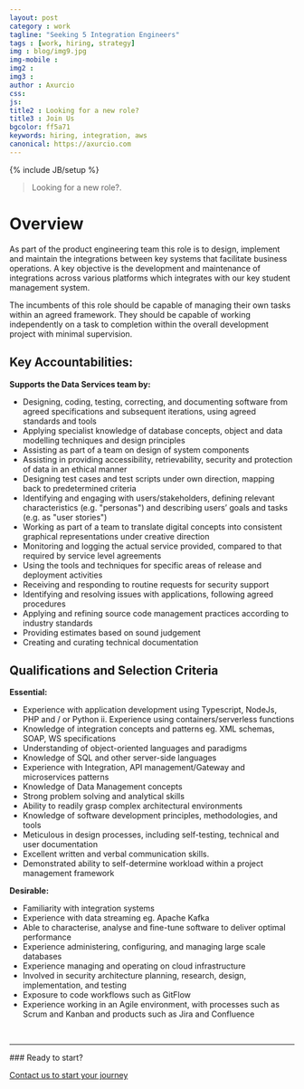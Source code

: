 ```yaml
---
layout: post
category : work
tagline: "Seeking 5 Integration Engineers"
tags : [work, hiring, strategy]
img : blog/img9.jpg
img-mobile : 
img2 : 
img3 : 
author : Axurcio
css: 
js: 
title2 : Looking for a new role?
title3 : Join Us
bgcolor: ff5a71
keywords: hiring, integration, aws 
canonical: https://axurcio.com
---
```

{% include JB/setup %}

> Looking for a new role?.   
<!--more-->

# Overview

As part of the product engineering team this role is to design, implement and maintain the integrations between key systems that facilitate business operations.  A key objective is the development and maintenance of integrations across various platforms which integrates with our key student management system.     

The incumbents of this role should be capable of managing their own tasks within an agreed framework.  They should be capable of working independently on a task to completion within the overall development project with minimal supervision.         

## Key Accountabilities: 

**Supports the Data Services team by:**       

* Designing, coding, testing, correcting, and documenting software from agreed specifications and subsequent iterations, using agreed standards and tools
* Applying specialist knowledge of database concepts, object and data modelling techniques and design principles
* Assisting as part of a team on design of system components  
* Assisting in providing accessibility, retrievability, security and protection of data in an ethical manner  
* Designing test cases and test scripts under own direction, mapping back to predetermined criteria  
* Identifying and engaging with users/stakeholders, defining relevant characteristics (e.g. "personas") and describing users’ goals and tasks (e.g. as "user stories")  
* Working as part of a team to translate digital concepts into consistent graphical representations under creative direction  
* Monitoring and logging the actual service provided, compared to that required by service level agreements  
* Using the tools and techniques for specific areas of release and deployment activities  
* Receiving and responding to routine requests for security support  
* Identifying and resolving issues with applications, following agreed procedures  
* Applying and refining source code management practices according to industry standards  
* Providing estimates based on sound judgement  
* Creating and curating technical documentation  
  

## Qualifications and Selection Criteria 


**Essential:**    

* Experience with application development using Typescript, NodeJs, PHP and / or Python ii. 	Experience using containers/serverless functions 
* Knowledge of integration concepts and patterns eg. XML schemas, SOAP, WS specifications 
* Understanding of object-oriented languages and paradigms 
* Knowledge of SQL and other server-side languages 
* Experience with Integration, API management/Gateway and microservices patterns 
* Knowledge of Data Management concepts 
* Strong problem solving and analytical skills  
* Ability to readily grasp complex architectural environments 
* Knowledge of software development principles, methodologies, and tools  
* Meticulous in design processes, including self-testing, technical and user documentation
* Excellent written and verbal communication skills.  
* Demonstrated ability to self-determine workload within a project management framework      

**Desirable:**

* Familiarity with integration systems     
* Experience with data streaming eg. Apache Kafka     
* Able to characterise, analyse and fine-tune software to deliver optimal performance       
* Experience administering, configuring, and managing large scale databases      
* Experience managing and operating on cloud infrastructure      
* Involved in security architecture planning, research, design, implementation, and testing      
* Exposure to code workflows such as GitFlow      
* Experience working in an Agile environment, with processes such as Scrum and Kanban and products such as Jira and Confluence     


<br />
<hr />
### Ready to start?  

[Contact us to start your journey](/contact)